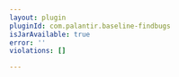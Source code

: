 ```yaml
---
layout: plugin
pluginId: com.palantir.baseline-findbugs
isJarAvailable: true
error: ''
violations: []

---
```

